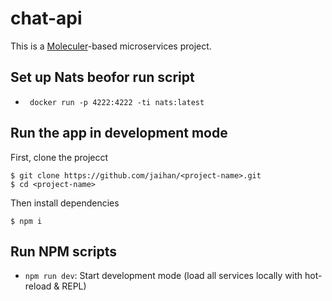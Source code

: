 # chat-api

This is a [Moleculer](https://moleculer.services/)-based microservices project.

## Set up Nats beofor run script

-   ` docker run -p 4222:4222 -ti nats:latest`

## Run the app in development mode

First, clone the projecct

```
$ git clone https://github.com/jaihan/<project-name>.git
$ cd <project-name>
```

Then install dependencies

```
$ npm i

```

## Run NPM scripts

-   `npm run dev`: Start development mode (load all services locally with hot-reload & REPL)
